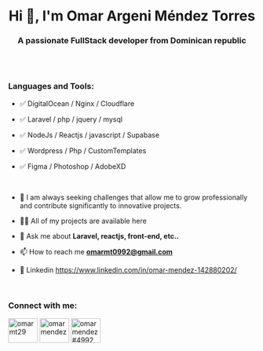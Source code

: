 <h1 align="center">Hi 👋, I'm Omar Argeni Méndez Torres</h1>
<h3 align="center">A passionate FullStack developer from Dominican republic</h3>

</br>
</br>


<h3 align="left">Languages and Tools:</h3>

- ✅ DigitalOcean / Nginx / Cloudflare

- ✅ Laravel / php / jquery / mysql

- ✅ NodeJs / Reactjs / javascript / Supabase

- ✅ Wordpress / Php / CustomTemplates

- ✅ Figma / Photoshop / AdobeXD



</br>



- 🌱 I am always seeking challenges that allow me to grow professionally and contribute significantly to innovative projects. 

- 👨‍💻 All of my projects are available here

- 💬 Ask me about **Laravel, reactjs, front-end, etc..**

- 📫 How to reach me **omarmt0992@gmail.com**

- 🔎 Linkedin https://www.linkedin.com/in/omar-mendez-142880202/



</br>


<h3 align="left">Connect with me:</h3>
<p align="left">
<a href="https://instagram.com/omarmt29" target="blank"><img align="center" src="https://raw.githubusercontent.com/rahuldkjain/github-profile-readme-generator/master/src/images/icons/Social/instagram.svg" alt="omarmt29" height="50" width="60" /></a>
<a href="https://www.youtube.com/c/omar mendez" target="blank"><img align="center" src="https://raw.githubusercontent.com/rahuldkjain/github-profile-readme-generator/master/src/images/icons/Social/youtube.svg" alt="omar mendez" height="50" width="60" /></a>
<a href="https://discord.gg/omar mendez#4992" target="blank"><img align="center" src="https://raw.githubusercontent.com/rahuldkjain/github-profile-readme-generator/master/src/images/icons/Social/discord.svg" alt="omar mendez#4992" height="50" width="60" /></a>
</p>


</br>







